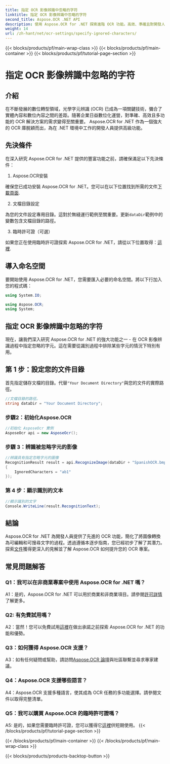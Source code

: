 ```yaml
---
title: 指定 OCR 影像辨識中忽略的字符
linktitle: 指定 OCR 影像辨識中忽略的字符
second_title: Aspose.OCR .NET API
description: 使用 Aspose.OCR for .NET 探索進階 OCR 功能。高效、準確且對開發人員友好。
weight: 14
url: /zh-hant/net/ocr-settings/specify-ignored-characters/
---
```


{{< blocks/products/pf/main-wrap-class >}}
{{< blocks/products/pf/main-container >}}
{{< blocks/products/pf/tutorial-page-section >}}

# 指定 OCR 影像辨識中忽略的字符

## 介紹

在不斷發展的數位轉型領域，光學字元辨識 (OCR) 已成為一項關鍵技術，彌合了實體內容和數位內容之間的差距。隨著企業日益數位化運營，對準確、高效且多功能的 OCR 解決方案的需求變得至關重要。 Aspose.OCR for .NET 作為一個強大的 OCR 庫脫穎而出，為在 .NET 環境中工作的開發人員提供高級功能。

## 先決條件

在深入研究 Aspose.OCR for .NET 提供的豐富功能之前，請確保滿足以下先決條件：

1. Aspose.OCR安裝

確保您已成功安裝 Aspose.OCR for .NET。您可以在以下位置找到所需的文件[下載頁面](https://releases.aspose.com/ocr/net/).

2. 文檔目錄設定

為您的文件設定專用目錄。這對於無縫運行範例至關重要。更新`dataDir`範例中的變數包含文檔目錄的路徑。

3. 臨時許可證（可選）

如果您正在使用臨時許可證探索 Aspose.OCR for .NET，請從以下位置取得：[這裡](https://purchase.aspose.com/temporary-license/).

## 導入命名空間

要開始使用 Aspose.OCR for .NET，您需要匯入必要的命名空間。將以下行加入您的程式碼：

```csharp
using System.IO;

using Aspose.OCR;
using System;
```

## 指定 OCR 影像辨識中忽略的字符

現在，讓我們深入研究 Aspose.OCR for .NET 的強大功能之一 - 在 OCR 影像辨識過程中指定忽略的字元。這在需要從識別過程中排除某些字元的情況下特別有用。

## 第 1 步：設定您的文件目錄

首先指定儲存文檔的目錄。代替`"Your Document Directory"`與您的文件的實際路徑。

```csharp
//文檔目錄的路徑。
string dataDir = "Your Document Directory";
```

### 步驟2：初始化Aspose.OCR

```csharp
//初始化 AsposeOcr 實例
AsposeOcr api = new AsposeOcr();
```

### 步驟 3：辨識被忽略字元的影像

```csharp
//辨識具有指定忽略字元的圖像
RecognitionResult result = api.RecognizeImage(dataDir + "SpanishOCR.bmp", new RecognitionSettings
{
    IgnoredCharacters = "ab1"
});
```

### 第 4 步：顯示識別的文本

```csharp
//顯示識別的文字
Console.WriteLine(result.RecognitionText);
```

## 結論

Aspose.OCR for .NET 為開發人員提供了先進的 OCR 功能，簡化了將圖像轉換為可編輯和可搜尋文字的過程。透過遵循本逐步指南，您已經初步了解了其潛力。探索[文件](https://reference.aspose.com/ocr/net/)獲得更深入的見解並了解 Aspose.OCR 如何提升您的 OCR 專案。

## 常見問題解答

### Q1：我可以在非商業專案中使用 Aspose.OCR for .NET 嗎？

 A1：是的，Aspose.OCR for .NET 可以用於商業和非商業項目。請參閱[許可詳情](https://purchase.aspose.com/buy)了解更多。

### Q2: 有免費試用嗎？

 A2：當然！您可以免費試用[這裡](https://releases.aspose.com/)在做出承諾之前探索 Aspose.OCR for .NET 的功能和優勢。

### Q3：如何獲得 Aspose.OCR 支援？

 A3：如有任何疑問或幫助，請訪問[Aspose.OCR 論壇](https://forum.aspose.com/c/ocr/16)與社區聯繫並尋求專家建議。

### Q4：Aspose.OCR 支援哪些語言？

A4：Aspose.OCR 支援多種語言，使其成為 OCR 任務的多功能選擇。請參閱文件以取得完整清單。

### Q5：我可以購買 Aspose.OCR 的臨時許可證嗎？

 A5: 是的，如果您需要臨時許可證，您可以獲得它[這裡](https://purchase.aspose.com/temporary-license/)供短期使用。
{{< /blocks/products/pf/tutorial-page-section >}}

{{< /blocks/products/pf/main-container >}}
{{< /blocks/products/pf/main-wrap-class >}}

{{< blocks/products/products-backtop-button >}}
